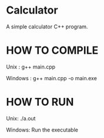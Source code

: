 # Calculator
A simple calculator C++ program.

# HOW TO COMPILE
Unix : g++ main.cpp

Windows : g++ main.cpp -o main.exe

# HOW TO RUN
Unix: ./a.out

Windows: Run the executable
